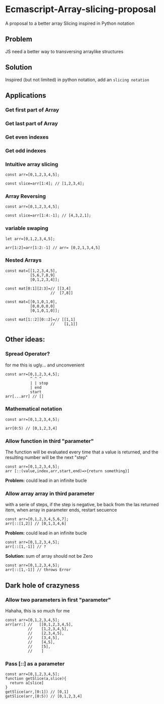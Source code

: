 # Ecmascript-Array-slicing-proposal
A proposal to a better array Slicing inspired in Python notation
## Problem
JS need a better way to transversing arraylike structures
## Solution
Inspired (but not limited) in python notation, add an `slicing notation`
## Applications

### Get first part of Array
### Get last part of Array
### Get even indexes
### Get odd indexes

### Intuitive array slicing
```
const arr=[0,1,2,3,4,5];

const slice=arr[1:4]; // [1,2,3,4];
```

### Array Reversing
```
const arr=[0,1,2,3,4,5];

const slice=arr[1:4:-1]; // [4,3,2,1];
```

### variable swaping

```
let arr=[0,1,2,3,4,5];

arr[1:2]=arr[1:2:-1] // arr= [0,2,1,3,4,5]
```

### Nested Arrays

```
const mat=[[1,2,3,4,5],
           [5,6,7,8,9]
           [0,1,2,3,4]];

const mat[0:1][2:3]=// [[3,4]
                    //  [7,8]]
```

```
const mat=[[0,1,0,1,0],
           [0,0,0,0,0]
           [0,1,0,1,0]];

const mat[1::2][0::2]=// [[1,1]
                    //    [1,1]]
```
## Other ideas:

### Spread Operator?
for me this is ugly... and unconvenient
```
const arr=[0,1,2,3,4,5];
           ^ ^ ^
           | | stop
           | end
           start
arr[...arr] // []
```
### Mathematical notation
```
const arr=[0,1,2,3,4,5];

arr[0:5) // [0,1,2,3,4]
```
### Allow function in third "parameter"
The function will be evaluated every time that a value is returned, and the resulting number will be the next "step"
```
const arr=[0,1,2,3,4,5];
arr [::(value,index,arr,start,end)=>{return something}]
```
**Problem:** could lead in an infinite bucle

### Allow array array in third parameter
with a serie of steps, if the step is negative, be back from the las returned item, when array in parameter ends, restart secuence

```
const arr=[0,1,2,3,4,5,6,7];
arr[::[1,2]] // [0,1,3,4,6]
```
**Problem:** could lead in an infinite bucle

```
const arr=[0,1,2,3,4,5];
arr[::[1,-1]] // ?
```
**Solution:** sum of array should not be Zero

```
const arr=[0,1,2,3,4,5];
arr[::[1,-1]] // throws Error
```
## Dark hole of crazyness
### Allow two parameters in first "parameter"
Hahaha, this is so much for me

```
const arr=[0,1,2,3,4,5];
arr[arr:] //   [[0,1,2,3,4,5],
          //    [1,2,3,4,5],
          //    [2,3,4,5],
          //    [3,4,5],
          //    [4,5],
          //    [5],
          //    ]
```
### Pass [::] as a parameter


```
const arr=[0,1,2,3,4,5];
function getSlice(a,slice){
  return a[slice]
}
getSlice(arr,[0:1]) // [0,1]
getSlice(arr,[0:5)) // [0,1,2,3,4]
```
